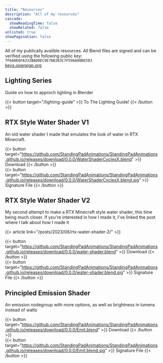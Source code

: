 ```yaml
---
title: "Resources"
description: "All of my resources"
cascade:
  showReadingTime: false
  showRelated: false
unlisted: true
showPagination: false
---
```

All of my publically avalible resources. All Blend files are signed and can be verified using the following public key: \
`7F6A0E6FA332BAD0EC9E76B383C7F596A88BE583` \
[keys.openpgp.org](https://keys.openpgp.org/vks/v1/by-fingerprint/7F6A0E6FA332BAD0EC9E76B383C7F596A88BE58)


## Lighting Series
Guide on how to approch lighting in Blender

{{< button target="/lighting-guide" >}}
To The Lighting Guide!
{{< /button >}}

## RTX Style Water Shader V1
An old water shader I made that emulates the look of water in RTX Minecraft.

{{< button target="https://github.com/StandingPadAnimations/StandingPadAnimations.github.io/releases/download/0.0.0/WaterShaderCyclesX.blend" >}}
Download
{{< /button >}}
\
{{< button target="https://github.com/StandingPadAnimations/StandingPadAnimations.github.io/releases/download/0.0.0/WaterShaderCyclesX.blend.sig" >}}
Signature File
{{< /button >}}

## RTX Style Water Shader V2
My second attempt to make a RTX Minecraft style water shader, this time being much closer. If you're interested in how I made it, I've linked the post where I talk about how I made it

{{< article link="/posts/2023/06/rtx-water-shader-2/" >}}

{{< button target="https://github.com/StandingPadAnimations/StandingPadAnimations.github.io/releases/download/0.0.0/water-shader.blend" >}}
Download
{{< /button >}} 
\
{{< button target="https://github.com/StandingPadAnimations/StandingPadAnimations.github.io/releases/download/0.0.0/water-shader.blend.sig" >}}
Signature File
{{< /button >}}


## Principled Emission Shader
An emission nodegroup with more options, as well as brightness in lumens instead of watts

{{< button target="https://github.com/StandingPadAnimations/StandingPadAnimations.github.io/releases/download/0.0.0/Emit.blend" >}}
Download
{{< /button >}}
\
{{< button target="https://github.com/StandingPadAnimations/StandingPadAnimations.github.io/releases/download/0.0.0/Emit.blend.sig" >}}
Signature File
{{< /button >}}

